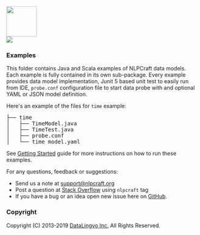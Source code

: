 <img src="http://nlpcraft.org/images/nlpcraft_logo_black.gif" height="80px">
<br>
<img src="https://travis-ci.org/vic64/nlpcraft.svg?branch=master">

### Examples
This folder contains Java and Scala examples of NLPCraft data models. Each example is fully
contained in its own sub-package. Every example provides data model implementation, Junit 5 based unit test to easily 
run from IDE, <code>probe.conf</code> configuration file to start data probe with and optional YAML or JSON model definition.

Here's an example of the files for `time` example:
<pre>
├── time
│   ├── TimeModel.java
│   ├── TimeTest.java
│   ├── probe.conf
│   └── time_model.yaml
</pre>

See [Getting Started](http://nlpcraft.org/getting_started.html) guide for more instructions on how to run these examples.

For any questions, feedback or suggestions:

 * Send us a note at [support@nlpcraft.org](mailto:support@nlpcraft.org)
 * Post a question at [Stack Overflow](https://stackoverflow.com/questions/ask) using <code>nlpcraft</code> tag
 * If you have a bug or an idea open new issue here on [GitHub](https://github.com/vic64/nlpcraft/issues).

### Copyright
Copyright (C) 2013-2019 [DataLingvo Inc.](https://www.datalingvo.com) All Rights Reserved.


